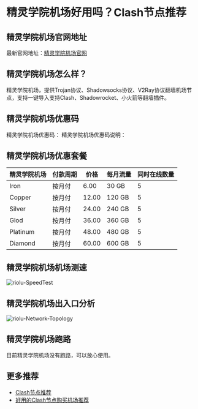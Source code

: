 # 精灵学院机场好用吗？Clash节点推荐

## 精灵学院机场官网地址
最新官网地址：[精灵学院机场官网](https://ct.affxc.com/riolu/)

## 精灵学院机场怎么样？
精灵学院机场，提供Trojan协议、Shadowsocks协议、V2Ray协议翻墙机场节点，支持一键导入支持Clash、Shadowrocket、小火箭等翻墙插件。

## 精灵学院机场优惠码
精灵学院机场优惠码：
精灵学院机场优惠码说明：

## 精灵学院机场优惠套餐

| 精灵学院机场   | 付款周期 | 价格    | 每月流量   | 同时在线数量 |
|----------|------|-------|--------|--------|
| Iron     | 按月付  | 6.00  | 30 GB  | 5      |
| Copper   | 按月付  | 12.00 | 120 GB | 5      |
| Silver   | 按月付  | 24.00 | 240 GB | 5      |
| Glod     | 按月付  | 36.00 | 360 GB | 5      |
| Platinum | 按月付  | 48.00 | 480 GB | 5      |
| Diamond  | 按月付  | 60.00 | 600 GB | 5      |

## 精灵学院机场机场测速

![riolu-SpeedTest](https://github.com/user-attachments/assets/b9494103-e70e-4208-88bd-429cc0ec4fde)


## 精灵学院机场出入口分析

![riolu-Network-Topology](https://github.com/user-attachments/assets/f6f31014-9baa-4806-adb6-12b726863f99)


## 精灵学院机场跑路
目前精灵学院机场没有跑路，可以放心使用。

## 更多推荐
 - [Clash节点推荐](https://github.com/clashdownload/Clash)
 - [好用的Clash节点购买机场推荐](https://clash.top/node/?utm_source=github&utm_medium=clashdownload-details)
